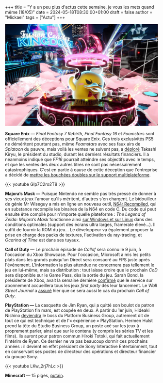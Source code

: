 +++
title = "Y a un peu plus d'actus cette semaine, je vous les mets quand même (18/05)"
date = 2024-05-18T08:30:00+01:00
draft = false
author = "Mickael"
tags = ["Actu"]
+++

![Foamstars](Foamstars.jpg "Montez le son !")

**Square Enix —** *Final Fantasy 7 Rebirth*, *Final Fantasy 16* et *Foamstars* sont officiellement des déceptions pour Square Enix. Ces trois exclusivités PS5 ne déméritent pourtant pas, même *Foamstars* avec ses faux airs de *Splatoon* du pauvre, mais voilà les ventes ne suivent pas, a [déploré](https://twitter.com/6d6f636869/status/1790227310567960626) Takashi Kiryu, le président du studio, durant les derniers résultats financiers. Il a néanmoins indiqué que *FF16* pourrait atteindre ses objectifs avec le temps, et que les ventes des deux autres titres ne sont pas nécessairement catastrophiques. C'est en partie à cause de cette déception que l'entreprise a décidé de [mettre les bouchées doubles sur le support multiplateforme](https://nostick.fr/articles/2024/mai/1305-square-enix-plante-un-clou-dans-le-cercueil-des-exclusivites/).

{{< youtube GIp7C2ro2T8 >}} 

**Majora’s Mask —** Puisque Nintendo ne semble pas très pressé de donner à ses vieux jeux l'amour qu'ils méritent, d'autres s'en chargent. Le bidouilleur de génie Mr Wiseguy a mis en ligne un nouveau outil, [N64: Recompiled](https://github.com/Mr-Wiseguy/N64Recomp), qui en substance recompile les binaires de la N64 en code C. Du code qui peut ensuite être compilé pour n'importe quelle plateforme : *The Legend of Zelda: Majora’s Mask* fonctionne ainsi [sur Windows et sur Linux](https://github.com/Mr-Wiseguy/Zelda64Recomp/releases) dans des conditions optimales (support des écrans ultra larges, framerate élevé…). Il suffit de fournir la ROM du jeu… Le développeur va également proposer la prise en charge des packs de textures, l'activation du ray-tracing, et *Ocarina of Time* est dans ses tuyaux.

**Call of Duty —** Le prochain épisode de *Callof* sera connu le 9 juin, à l'occasion du Xbox Showcase. Pour l'occasion, Microsoft a mis les petits plats dans les grands puisqu'un Direct sera consacré au FPS juste après l'événement. L'information la plus attendue ne concernera pas tellement le jeu en lui-même, mais sa distribution : tout laisse croire que le prochain *CoD* sera disponible sur le Game Pass, dès la sortie du jeu. Sarah Bond, la présidente de Xbox, avait la semaine dernière [confirmé](https://www.bloomberg.com/news/videos/2024-05-09/xbox-president-bond-on-the-gamer-s-future-video) que le service sur abonnement accueillera tous les jeux *first party* dès leur lancement. Le *Wall Street Journal* a [assuré](https://www.wsj.com/tech/microsoft-call-of-duty-game-pass-53e8930c) hier que ce sera aussi le cas du prochain *Call of Duty*.

**PlayStation —** La casquette de Jim Ryan, qui a quitté son boulot de patron de PlayStation fin mars, est coupée en deux. À partir du 1er juin, Hideaki Nishino [deviendra](https://sonyinteractive.com/en/press-releases/2024/new-leadership-structure-formed-at-sony-interactive-entertainment/) le boss du Platform Business Group, autrement dit de tout ce qui est technique et de l'« expérience » PlayStation. Hermen Hulst prend la tête du Studio Business Group, un poste axé sur les jeux à proprement parler, ainsi que sur le contenu (y compris les séries TV et les films). Ils auront pour patron commun Hiroki Totoki, qui fait actuellement l'intérim de Ryan. Ce dernier ne va pas beaucoup dormir ces prochains années : il devient en effet président de Sony Interactive Entertainment, tout en conservant ses postes de directeur des opérations et directeur financier du groupe Sony.

{{< youtube LKw_2rj7hLc >}} 

**Minecraft —** 15 piges, [putain](https://www.minecraft.net/fr-fr/15th-anniversary).

